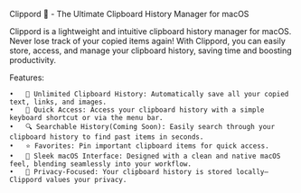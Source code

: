 Clippord 🐾 - The Ultimate Clipboard History Manager for macOS

Clippord is a lightweight and intuitive clipboard history manager for macOS. Never lose track of your copied items again! With Clippord, you can easily store, access, and manage your clipboard history, saving time and boosting productivity.

Features:

	•	📝 Unlimited Clipboard History: Automatically save all your copied text, links, and images.
	•	🚀 Quick Access: Access your clipboard history with a simple keyboard shortcut or via the menu bar.
	•	🔍 Searchable History(Coming Soon): Easily search through your clipboard history to find past items in seconds.
	•	⭐ Favorites: Pin important clipboard items for quick access.
	•	🎨 Sleek macOS Interface: Designed with a clean and native macOS feel, blending seamlessly into your workflow.
	•	🔐 Privacy-Focused: Your clipboard history is stored locally—Clippord values your privacy.
